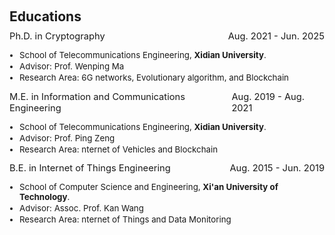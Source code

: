 <h1 id="educations"></h1>

<h2 style="margin: 60px 0px 10px;">Educations</h2>

<div style="display: flex; justify-content: space-between; width: 100%; font-size: 1.05em;">
  <span>Ph.D. in Cryptography</span>
  <span>Aug. 2021 - Jun. 2025</span>
</div>
<ul style="font-size: 0.95em; margin-top 2px; padding-left: 16px;">
  <li style="margin-bottom: 2px;">School of Telecommunications Engineering, <strong>Xidian University</strong>.</li>
  <li style="margin-bottom: 2px;">Advisor: Prof. Wenping Ma</li>
  <li style="margin-bottom: 2px;">Research Area: 6G networks, Evolutionary algorithm, and Blockchain</li>
</ul>

<div style="display: flex; justify-content: space-between; width: 100%; font-size: 1.05em;">
  <span>M.E. in Information and Communications Engineering</span>
  <span>Aug. 2019 - Aug. 2021</span>
</div>
<ul style="font-size: 0.95em; margin-top 2px; padding-left: 16px;">
  <li style="margin-bottom: 2px;">School of Telecommunications Engineering, <strong>Xidian University</strong>.</li>
  <li style="margin-bottom: 2px;">Advisor: Prof. Ping Zeng</li>
  <li style="margin-bottom: 2px;">Research Area: nternet of Vehicles and Blockchain</li>
</ul>

<div style="display: flex; justify-content: space-between; width: 100%; font-size: 1.05em;">
  <span>B.E. in Internet of Things Engineering</span>
  <span>Aug. 2015 - Jun. 2019</span>
</div>
<ul style="font-size: 0.95em; margin-top 2px; padding-left: 16px;">
  <li style="margin-bottom: 2px;">School of Computer Science and Engineering, <strong>Xi'an University of Technology</strong>.</li>
  <li style="margin-bottom: 2px;">Advisor: Assoc. Prof. Kan Wang</li>
  <li style="margin-bottom: 2px;">Research Area: nternet of Things and Data Monitoring</li>
</ul>